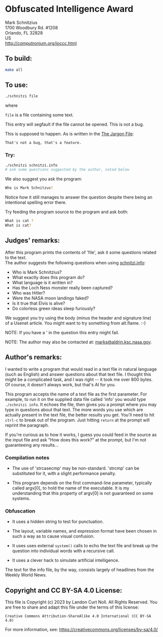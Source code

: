 # Obfuscated Intelligence Award

Mark Schnitzius\
1700 Woodbury Rd. #1208\
Orlando, FL 32828\
US\
<http://computronium.org/ioccc.html>


## To build:

```sh
make all
```


## To use:

```sh
./schnitzi file
```

where


`file` is a file containing some text.

This entry will segfault if the file cannot be opened. This is not a bug.

This is supposed to happen.  As is written in the
[The Jargon File](http://catb.org/jargon/html/F/feature.html):

```
That's not a bug, that's a feature.
```


### Try:

```sh
./schnitzi schnitzi.info
# ask some questions suggested by the author, noted below
```

We also suggest you ask the program:

```sh
Who is Mark Schnitzus?
```

Notice how it still manages to answer the question despite there being an
intentional spelling error there.

Try feeding the program source to the program and ask both:

```sh
What is cat ?
What is cat?
```


## Judges' remarks:

After this program prints the contents of 'file', ask it
some questions related to the text.
\
The author suggests the following questions when using
[schnitzi.info](schnitzi.info):


- Who is Mark Schnitzius?
- What exactly does this program do?
- What language is it written in?
- Has the Loch Ness monster really been captured?
- Who was Hitler?
- Were the NASA moon landings faked?
- Is it true that Elvis is alive?
- Do colorless green ideas sleep furiously?

We suggest you try using the body (minus the header and signature line)\
of a Usenet article.  You might want to try something from alt.flame.  :-)

NOTE: If you have a ' in the question this entry might fail.

NOTE: The author may also be contacted at: marks@aldrin.ksc.nasa.gov.


## Author's remarks:

I wanted to write a program that would read in a text file in
natural language (such as English) and answer questions about that
text file.  I thought this might be a complicated task, and I was
right -- it took me over 800 bytes.  Of course, it doesn't always
work, but that's AI for you.

This program accepts the name of a text file as the first
parameter.  For example, to run it on the supplied data file called
'info' you would type `./schnitzi info`.  It echoes the file, then
gives you a prompt where you may type in questions about that text.
The more words you use which are actually present in the text file,
the better results you get.  You'll need to hit `ctrl-c` to break out
of the program.  Just hitting `return` at the prompt will reprint the
paragraph.

If you're curious as to how it works, I guess you could feed in the
source as the input file and ask "How does this work?" at the prompt,
but I'm not guaranteeing any results...

### Compilation notes

-  The use of 'strcasecmp' may be non-standard.  'strcmp' can be substituted for
it, with a slight performance penalty.

-  This program depends on the first command-line parameter, typically called
argv[0], to hold the name of the executable.  It is my understanding that this
property of argv[0] is not guaranteed on some systems.

### Obfuscation

-  It uses a hidden string to test for punctuation.

-  The layout, variable names, and expression format have been chosen in such a
way as to cause visual confusion.

-  It uses uses external `system()` calls to echo the text file and break up the
question into individual words with a recursive call.

-  It uses a clever hack to simulate artificial intelligence.

The text for the info file, by the way, consists largely of headlines
from the Weekly World News.


## Copyright and CC BY-SA 4.0 License:

This file is Copyright (c) 2023 by Landon Curt Noll.  All Rights Reserved.
You are free to share and adapt this file under the terms of this license:

    Creative Commons Attribution-ShareAlike 4.0 International (CC BY-SA 4.0)

For more information, see: https://creativecommons.org/licenses/by-sa/4.0/
